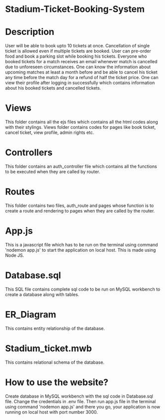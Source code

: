 # Stadium-Ticket-Booking-System

# Description
User will be able to book upto 10 tickets at once. Cancellation of single ticket is allowed even if multiple tickets are booked. User can pre-order food and book a parking slot while booking his tickets. 
Everyone who booked tickets for a match receives an email whenever match is cancelled due to unforeseen circumstances. One can know the information about upcoming matches at least a month before and be able to cancel his ticket any time before the match day for a refund of half the ticket price.
One can view their profile after logging in successfully which contains information about his booked tickets and cancelled tickets.

# Views
This folder contains all the ejs files which contains all the html codes along with their stylings. Views folder contains codes for pages like book ticket, cancel ticket, view profile, admin rights etc.

# Controllers
This folder contains an auth_controller file which contains all the functions to be executed when they are called by router.

# Routes
This folder contains two files, auth_route and pages whose function is to create a route and rendering to pages when they are called by the router.

# App.js
This is a javascript file which has to be run on the terminal using command 'nodemon app.js' to start the application on local host. This is made using Node JS.

# Database.sql
This SQL file contains complete sql code to be run on MySQL workbench to create a database along with tables.

# ER_Diagram
This contains entity relationship of the database.

# Stadium_ticket.mwb
This contains relational schema of the database.

# How to use the website?
Create database in MySQL workbench with the sql code in Database.sql file. Change the credentials in .env file. Then run app.js file in the terminal using command 'nodemon app.js' and there you go, your application is now running on local host with port number 3000.
